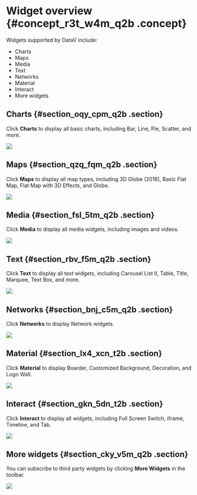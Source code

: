 # Widget overview {#concept_r3t_w4m_q2b .concept}

Widgets supported by DataV include:

-   Charts
-   Maps
-   Media
-   Text
-   Networks
-   Material
-   Interact
-   More widgets

## Charts {#section_oqy_cpm_q2b .section}

Click **Charts** to display all basic charts, including Bar, Line, Pie, Scatter, and more.

![](http://static-aliyun-doc.oss-cn-hangzhou.aliyuncs.com/assets/img/16557/15583438578087_en-US.png)

## Maps {#section_qzq_fqm_q2b .section}

Click **Maps** to display all map types, including 3D Globe \(2018\), Basic Flat Map, Flat Map with 3D Effects, and Globe.

![](http://static-aliyun-doc.oss-cn-hangzhou.aliyuncs.com/assets/img/16557/15583438578091_en-US.png)

## Media {#section_fsl_5tm_q2b .section}

Click **Media** to display all media widgets, including images and videos.

![](http://static-aliyun-doc.oss-cn-hangzhou.aliyuncs.com/assets/img/16557/15583438578092_en-US.png)

## Text {#section_rbv_f5m_q2b .section}

Click **Text** to display all text widgets, including Carousel List II, Table, Title, Marquee, Text Box, and more.

![](http://static-aliyun-doc.oss-cn-hangzhou.aliyuncs.com/assets/img/16557/15583438578094_en-US.png)

## Networks {#section_bnj_c5m_q2b .section}

Click **Networks** to display Network widgets.

![](http://static-aliyun-doc.oss-cn-hangzhou.aliyuncs.com/assets/img/16557/15583438578097_en-US.png)

## Material {#section_lx4_xcn_t2b .section}

Click **Material** to display Boarder, Customized Background, Decoration, and Logo Wall.

![](http://static-aliyun-doc.oss-cn-hangzhou.aliyuncs.com/assets/img/16557/15583438578099_en-US.png)

## Interact {#section_gkn_5dn_t2b .section}

Click **Interact** to display all widgets, including Full Screen Switch, iframe, Timeline, and Tab.

![](images/9248_en-US.gif)

## More widgets {#section_cky_v5m_q2b .section}

You can subscribe to third party widgets by clicking **More Widgets** in the toolbar.

![](http://static-aliyun-doc.oss-cn-hangzhou.aliyuncs.com/assets/img/16557/15583438578101_en-US.png)

